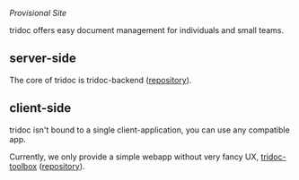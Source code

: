 *Provisional Site*

tridoc offers easy document management for individuals and small teams.

## server-side

The core of tridoc is tridoc-backend ([repository](https://github.com/tridoc/tridoc-backend)).

## client-side

tridoc isn't bound to a single client-application, you can use any compatible app.

Currently, we only provide a simple webapp without very fancy UX, [tridoc-toolbox](https://tridoc.me/tridoc-toolbox) ([repository](https://github.com/tridoc/tridoc-toolbox)).
